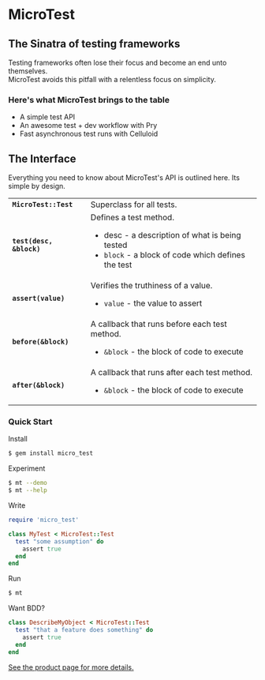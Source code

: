 # MicroTest

## The Sinatra of testing frameworks

Testing frameworks often lose their focus and become an end unto themselves.<br />
MicroTest avoids this pitfall with a relentless focus on simplicity.

### Here's what MicroTest brings to the table

* A simple test API
* An awesome test + dev workflow with Pry
* Fast asynchronous test runs with Celluloid

## The Interface

Everything you need to know about MicroTest's API is outlined here.
Its simple by design.

<table>
  <tr>
    <td><strong><code>MicroTest::Test</code></strong></td>
    <td>Superclass for all tests.</td>
  </tr>
  <tr>
    <td><strong><code>test(desc, &block)</code></strong></td>
    <td>
      Defines a test method.
      <ul>
        <li><sr<code>desc</code> - a description of what is being tested</li>
        <li><code>block</code> - a block of code which defines the test</li>
      </ul>
    </td>
  </tr>
  <tr>
    <td><strong><code>assert(value)</code></strong></td>
    <td>
      Verifies the truthiness of a value.
      <ul>
        <li><code>value</code> - the value to assert</li>
      </ul>
    </td>
  </tr>
  <tr>
    <td><strong><code>before(&block)</code></strong></td>
    <td>
      A callback that runs before each test method.
      <ul>
        <li><code>&block</code> - the block of code to execute</li>
      </ul>
    </td>
  </tr>
  <tr>
    <td><strong><code>after(&block)</code></strong></td>
    <td>
      A callback that runs after each test method.
      <ul>
        <li><code>&block</code> - the block of code to execute</li>
      </ul>
    </td>
  </tr>
</table>

### Quick Start

Install

```bash
$ gem install micro_test
```

Experiment

```bash
$ mt --demo
$ mt --help
```

Write

```ruby
require 'micro_test'

class MyTest < MicroTest::Test
  test "some assumption" do
    assert true
  end
end
```

Run

```bash
$ mt
```

Want BDD?

```ruby
class DescribeMyObject < MicroTest::Test
  test "that a feature does something" do
    assert true
  end
end
```


[See the product page for more details.](http://hopsoft.github.com/micro_test/)
